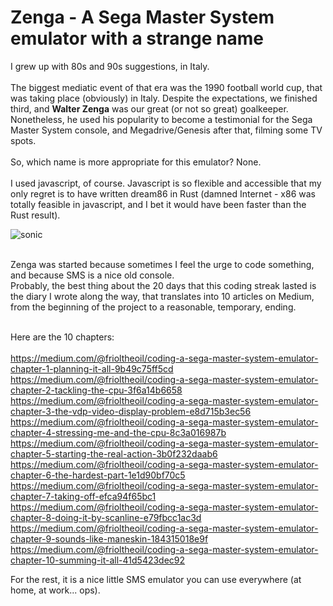 
# Zenga - A Sega Master System emulator with a strange name

I grew up with 80s and 90s suggestions, in Italy.<br/><br/>
The biggest mediatic event of that era was the 1990 football world cup, that was taking place (obviously) in Italy. Despite the expectations, we finished third, and **Walter Zenga** was our great (or not so great) goalkeeper. Nonetheless, he used his popularity to become a testimonial for the Sega Master System console, and Megadrive/Genesis after that, filming some TV spots.<br/>
<br/>
So, which name is more appropriate for this emulator? None.
<br/><br/>
I used javascript, of course. Javascript is so flexible and accessible that my only regret is to have written dream86 in Rust (damned Internet - x86 was totally feasible in javascript, and I bet it would have been faster than the Rust result).
<br/>

![sonic](https://user-images.githubusercontent.com/4502137/219975397-aed50047-d139-4c95-866e-e4009396daa5.png)

<br/>
Zenga was started because sometimes I feel the urge to code something, and because SMS is a nice old console.<br/>
Probably, the best thing about the 20 days that this coding streak lasted is the diary I wrote along the way, that translates into 10 articles on Medium, from the beginning of the project to a reasonable, temporary, ending.<br/><br/>

Here are the 10 chapters:<br/><br/>
https://medium.com/@frioltheoil/coding-a-sega-master-system-emulator-chapter-1-planning-it-all-9b49c75ff5cd <br/>
https://medium.com/@frioltheoil/coding-a-sega-master-system-emulator-chapter-2-tackling-the-cpu-3f6a14b6658 <br/>
https://medium.com/@frioltheoil/coding-a-sega-master-system-emulator-chapter-3-the-vdp-video-display-problem-e8d715b3ec56 <br/>
https://medium.com/@frioltheoil/coding-a-sega-master-system-emulator-chapter-4-stressing-me-and-the-cpu-8c3a016987b <br/>
https://medium.com/@frioltheoil/coding-a-sega-master-system-emulator-chapter-5-starting-the-real-action-3b0f232daab6 <br/>
https://medium.com/@frioltheoil/coding-a-sega-master-system-emulator-chapter-6-the-hardest-part-1e1d90bf70c5 <br/>
https://medium.com/@frioltheoil/coding-a-sega-master-system-emulator-chapter-7-taking-off-efca94f65bc1 <br/>
https://medium.com/@frioltheoil/coding-a-sega-master-system-emulator-chapter-8-doing-it-by-scanline-e79fbcc1ac3d <br/>
https://medium.com/@frioltheoil/coding-a-sega-master-system-emulator-chapter-9-sounds-like-maneskin-184315018e9f <br/>
https://medium.com/@frioltheoil/coding-a-sega-master-system-emulator-chapter-10-summing-it-all-41d5423dec92 <br/>

For the rest, it is a nice little SMS emulator you can use everywhere (at home, at work... ops).

